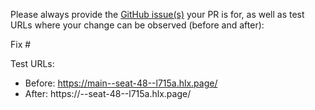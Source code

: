 Please always provide the [GitHub issue(s)](../issues) your PR is for, as well as test URLs where your change can be observed (before and after):

Fix #<gh-issue-id>

Test URLs:
- Before: https://main--seat-48--l715a.hlx.page/
- After: https://<branch>--seat-48--l715a.hlx.page/

